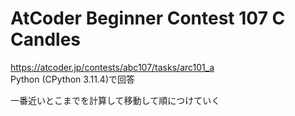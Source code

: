 # AtCoder Beginner Contest 107 C Candles  
https://atcoder.jp/contests/abc107/tasks/arc101_a  
Python (CPython 3.11.4)で回答  

一番近いとこまでを計算して移動して順につけていく
